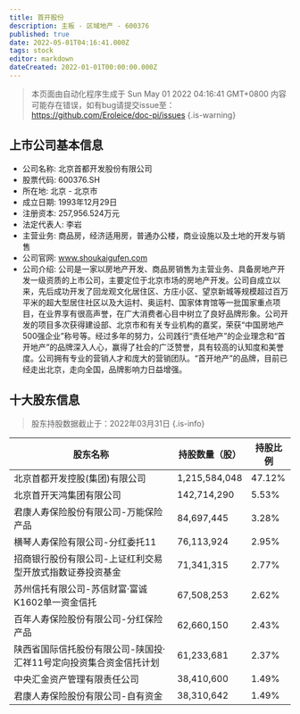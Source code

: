 ```yaml
---
title: 首开股份
description: 主板 - 区域地产 - 600376
published: true
date: 2022-05-01T04:16:41.000Z
tags: stock
editor: markdown
dateCreated: 2022-01-01T00:00:00.000Z
---
```


> 本页面由自动化程序生成于 Sun May 01 2022 04:16:41 GMT+0800
> 内容可能存在错误，如有bug请提交issue至：https://github.com/Eroleice/doc-pi/issues
{.is-warning}

## 上市公司基本信息
- 公司名称: 北京首都开发股份有限公司
- 股票代码: 600376.SH
- 所在地: 北京 - 北京市
- 成立日期: 1993年12月29日
- 注册资本: 257,956.524万元
- 法定代表人: 李岩
- 主营业务: 商品房，经济适用房，普通办公楼，商业设施以及土地的开发与销售
- 公司官网: www.shoukaigufen.com
- 公司介绍: 公司是一家以房地产开发、商品房销售为主营业务、具备房地产开发一级资质的上市公司，主要定位于北京市场的房地产开发。公司自成立以来，先后成功开发了回龙观文化居住区、方庄小区、望京新城等规模超过百万平米的超大型居住社区以及大运村、奥运村、国家体育馆等一批国家重点项目，在业界享有很高声誉，在广大消费者心目中树立了良好品牌形象。公司开发的项目多次获得建设部、北京市和有关专业机构的嘉奖，荣获“中国房地产500强企业”称号等。经过多年的努力，公司践行“责任地产”的企业理念和“首开地产”的品牌深入人心，赢得了社会的广泛赞誉，具有较高的认知度和美誉度。公司拥有专业的营销人才和庞大的营销团队。“首开地产”的品牌，目前已经走出北京，走向全国，品牌影响力日益增强。


## 十大股东信息
> 股东持股数据截止于：2022年03月31日
{.is-info}

| 股东名称 | 持股数量（股） | 持股比例 |
| --- | --- | --- |
| 北京首都开发控股(集团)有限公司 | 1,215,584,048 | 47.12% |
| 北京首开天鸿集团有限公司 | 142,714,290 | 5.53% |
| 君康人寿保险股份有限公司-万能保险产品 | 84,697,445 | 3.28% |
| 横琴人寿保险有限公司-分红委托11 | 76,113,924 | 2.95% |
| 招商银行股份有限公司-上证红利交易型开放式指数证券投资基金 | 71,341,315 | 2.77% |
| 苏州信托有限公司-苏信财富·富诚K1602单一资金信托 | 67,508,253 | 2.62% |
| 百年人寿保险股份有限公司-分红保险产品 | 62,660,150 | 2.43% |
| 陕西省国际信托股份有限公司-陕国投·汇祥11号定向投资集合资金信托计划 | 61,233,681 | 2.37% |
| 中央汇金资产管理有限责任公司 | 38,410,600 | 1.49% |
| 君康人寿保险股份有限公司-自有资金 | 38,310,642 | 1.49% |




